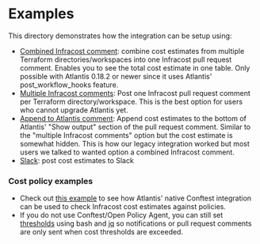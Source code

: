 # Examples

This directory demonstrates how the integration can be setup using:
- [Combined Infracost comment](./combined-infracost-comment/README.md): combine cost estimates from multiple Terraform directories/workspaces into one Infracost pull request comment. Enables you to see the total cost estimate in one table. Only possible with Atlantis 0.18.2 or newer since it uses Atlantis' post_workflow_hooks feature.
- [Multiple Infracost comments](./multiple-infracost-comments/README.md): Post one Infracost pull request comment per Terraform directory/workspace. This is the best option for users who cannot upgrade Atlantis yet.
- [Append to Atlantis comment](./append-to-atlantis-comments/README.md): Append cost estimates to the bottom of Atlantis' "Show output" section of the pull request comment. Similar to the "multiple Infracost comments" option but the cost estimate is somewhat hidden. This is how our legacy integration worked but most users we talked to wanted option a combined Infracost comment.
- [Slack](./slack/README.md): post cost estimates to Slack

### Cost policy examples

- Check out [this example](./conftest/README.md) to see how Atlantis' native Conftest integration can be used to check Infracost cost estimates against policies.
- If you do not use Conftest/Open Policy Agent, you can still set [thresholds](./thresholds/README.md) using bash and [jq](https://stedolan.github.io/jq/) so notifications or pull request comments are only sent when cost thresholds are exceeded.
